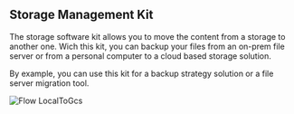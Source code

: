 ## Storage Management Kit

The storage software kit allows you to move the content from a storage to another one. Wich this kit, you can backup your files from an on-prem file server or from a personal computer to a cloud based storage solution.

By example, you can use this kit for a backup strategy solution or a file server migration tool.
 

![Flow LocalToGcs](https://github.com/jimmybourque/StorageManagementKit/tree/master/Doc/Images/FlowLocalToGCS.png)
